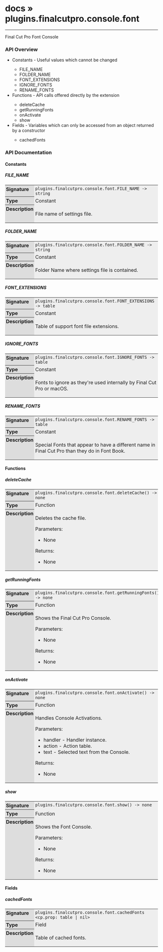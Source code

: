 # [docs](index.md) » plugins.finalcutpro.console.font
---

Final Cut Pro Font Console

<style type="text/css">
	a { text-decoration: none; }
	a:hover { text-decoration: underline; }
	th { background-color: #DDDDDD; vertical-align: top; padding: 3px; }
	td { width: 100%; background-color: #EEEEEE; vertical-align: top; padding: 3px; }
	table { width: 100% ; border: 1px solid #0; text-align: left; }
	section > table table td { width: 0; }
</style>
<link rel="stylesheet" href="../../css/docs.css" type="text/css" media="screen" />
<h3>API Overview</h3>
<ul>
<li>Constants - Useful values which cannot be changed</li>
  <ul>
	<li><a href="#FILE_NAME">FILE_NAME</a></li>
	<li><a href="#FOLDER_NAME">FOLDER_NAME</a></li>
	<li><a href="#FONT_EXTENSIONS">FONT_EXTENSIONS</a></li>
	<li><a href="#IGNORE_FONTS">IGNORE_FONTS</a></li>
	<li><a href="#RENAME_FONTS">RENAME_FONTS</a></li>
  </ul>
<li>Functions - API calls offered directly by the extension</li>
  <ul>
	<li><a href="#deleteCache">deleteCache</a></li>
	<li><a href="#getRunningFonts">getRunningFonts</a></li>
	<li><a href="#onActivate">onActivate</a></li>
	<li><a href="#show">show</a></li>
  </ul>
<li>Fields - Variables which can only be accessed from an object returned by a constructor</li>
  <ul>
	<li><a href="#cachedFonts">cachedFonts</a></li>
  </ul>
</ul>
<h3>API Documentation</h3>
<h4 class="documentation-section">Constants</h4>
  <section id="FILE_NAME">
	<h5><a href="#FILE_NAME">FILE_NAME</a></h5>
	<table>
	  <tr>
		<th>Signature</th>
		<td><code>plugins.finalcutpro.console.font.FILE_NAME -&gt; string</code></td>
	  </tr>
	  <tr>
		<th>Type</th>
		<td>Constant</td>
	  </tr>
	  <tr>
		<th>Description</th>
		<td><p>File name of settings file.</p>
</td>
	  </tr>
	</table>
  </section>
  <section id="FOLDER_NAME">
	<h5><a href="#FOLDER_NAME">FOLDER_NAME</a></h5>
	<table>
	  <tr>
		<th>Signature</th>
		<td><code>plugins.finalcutpro.console.font.FOLDER_NAME -&gt; string</code></td>
	  </tr>
	  <tr>
		<th>Type</th>
		<td>Constant</td>
	  </tr>
	  <tr>
		<th>Description</th>
		<td><p>Folder Name where settings file is contained.</p>
</td>
	  </tr>
	</table>
  </section>
  <section id="FONT_EXTENSIONS">
	<h5><a href="#FONT_EXTENSIONS">FONT_EXTENSIONS</a></h5>
	<table>
	  <tr>
		<th>Signature</th>
		<td><code>plugins.finalcutpro.console.font.FONT_EXTENSIONS -&gt; table</code></td>
	  </tr>
	  <tr>
		<th>Type</th>
		<td>Constant</td>
	  </tr>
	  <tr>
		<th>Description</th>
		<td><p>Table of support font file extensions.</p>
</td>
	  </tr>
	</table>
  </section>
  <section id="IGNORE_FONTS">
	<h5><a href="#IGNORE_FONTS">IGNORE_FONTS</a></h5>
	<table>
	  <tr>
		<th>Signature</th>
		<td><code>plugins.finalcutpro.console.font.IGNORE_FONTS -&gt; table</code></td>
	  </tr>
	  <tr>
		<th>Type</th>
		<td>Constant</td>
	  </tr>
	  <tr>
		<th>Description</th>
		<td><p>Fonts to ignore as they're used internally by Final Cut Pro or macOS.</p>
</td>
	  </tr>
	</table>
  </section>
  <section id="RENAME_FONTS">
	<h5><a href="#RENAME_FONTS">RENAME_FONTS</a></h5>
	<table>
	  <tr>
		<th>Signature</th>
		<td><code>plugins.finalcutpro.console.font.RENAME_FONTS -&gt; table</code></td>
	  </tr>
	  <tr>
		<th>Type</th>
		<td>Constant</td>
	  </tr>
	  <tr>
		<th>Description</th>
		<td><p>Special Fonts that appear to have a different name in Final Cut Pro than they do in Font Book.</p>
</td>
	  </tr>
	</table>
  </section>
<h4 class="documentation-section">Functions</h4>
  <section id="deleteCache">
	<h5><a href="#deleteCache">deleteCache</a></h5>
	<table>
	  <tr>
		<th>Signature</th>
		<td><code>plugins.finalcutpro.console.font.deleteCache() -&gt; none</code></td>
	  </tr>
	  <tr>
		<th>Type</th>
		<td>Function</td>
	  </tr>
	  <tr>
		<th>Description</th>
		<td><p>Deletes the cache file.</p>
<p>Parameters:</p>
<ul>
<li>None</li>
</ul>
<p>Returns:</p>
<ul>
<li>None</li>
</ul>
</td>
	  </tr>
	</table>
  </section>
  <section id="getRunningFonts">
	<h5><a href="#getRunningFonts">getRunningFonts</a></h5>
	<table>
	  <tr>
		<th>Signature</th>
		<td><code>plugins.finalcutpro.console.font.getRunningFonts() -&gt; none</code></td>
	  </tr>
	  <tr>
		<th>Type</th>
		<td>Function</td>
	  </tr>
	  <tr>
		<th>Description</th>
		<td><p>Shows the Final Cut Pro Console.</p>
<p>Parameters:</p>
<ul>
<li>None</li>
</ul>
<p>Returns:</p>
<ul>
<li>None</li>
</ul>
</td>
	  </tr>
	</table>
  </section>
  <section id="onActivate">
	<h5><a href="#onActivate">onActivate</a></h5>
	<table>
	  <tr>
		<th>Signature</th>
		<td><code>plugins.finalcutpro.console.font.onActivate() -&gt; none</code></td>
	  </tr>
	  <tr>
		<th>Type</th>
		<td>Function</td>
	  </tr>
	  <tr>
		<th>Description</th>
		<td><p>Handles Console Activations.</p>
<p>Parameters:</p>
<ul>
<li>handler - Handler instance.</li>
<li>action - Action table.</li>
<li>text - Selected text from the Console.</li>
</ul>
<p>Returns:</p>
<ul>
<li>None</li>
</ul>
</td>
	  </tr>
	</table>
  </section>
  <section id="show">
	<h5><a href="#show">show</a></h5>
	<table>
	  <tr>
		<th>Signature</th>
		<td><code>plugins.finalcutpro.console.font.show() -&gt; none</code></td>
	  </tr>
	  <tr>
		<th>Type</th>
		<td>Function</td>
	  </tr>
	  <tr>
		<th>Description</th>
		<td><p>Shows the Font Console.</p>
<p>Parameters:</p>
<ul>
<li>None</li>
</ul>
<p>Returns:</p>
<ul>
<li>None</li>
</ul>
</td>
	  </tr>
	</table>
  </section>
<h4 class="documentation-section">Fields</h4>
  <section id="cachedFonts">
	<h5><a href="#cachedFonts">cachedFonts</a></h5>
	<table>
	  <tr>
		<th>Signature</th>
		<td><code>plugins.finalcutpro.console.font.cachedFonts &lt;cp.prop: table | nil&gt;</code></td>
	  </tr>
	  <tr>
		<th>Type</th>
		<td>Field</td>
	  </tr>
	  <tr>
		<th>Description</th>
		<td><p>Table of cached fonts.</p>
</td>
	  </tr>
	</table>
  </section>
